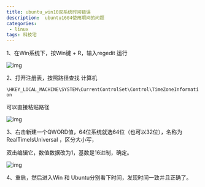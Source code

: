 ```yaml
---
title: ubuntu_win10双系统时间错误 
description:  ubuntu1604使用期间的问题           
categories:
 - linux
tags: 科技宅
---
```




1、在Win系统下，按Win键 + R，输入regedit 运行

![img](https://files.jb51.net/file_images/article/201905/201905130913405.png)

2、打开注册表，按照路径查找 计算机

`\HKEY_LOCAL_MACHINE\SYSTEM\CurrentControlSet\Control\TimeZoneInformation`

可以直接粘贴路径

![img](https://files.jb51.net/file_images/article/201905/201905130913406.png)

3、右击新建一个QWORD值，64位系统就选64位（也可以32位），名称为 RealTimeIsUniversal ，区分大小写，

双击编辑它，数值数据改为1，基数是16进制，确定。

![img](https://files.jb51.net/file_images/article/201905/201905130913407.png)



4、重启，然后进入Win 和 Ubuntu分别看下时间，发现时间一致并且正确了。
































